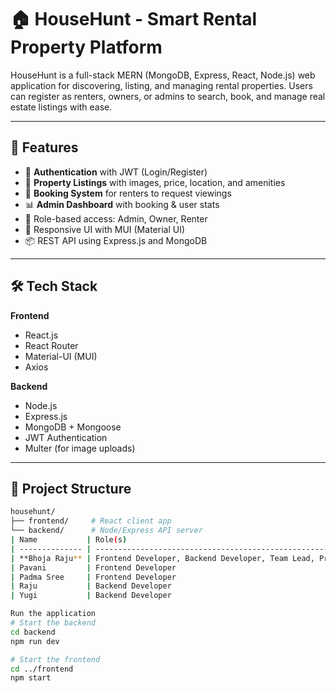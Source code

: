 # 🏠 HouseHunt - Smart Rental Property Platform

HouseHunt is a full-stack MERN (MongoDB, Express, React, Node.js) web application for discovering, listing, and managing rental properties. Users can register as renters, owners, or admins to search, book, and manage real estate listings with ease.

---

## 🚀 Features

- 🔐 **Authentication** with JWT (Login/Register)
- 🏡 **Property Listings** with images, price, location, and amenities
- 📆 **Booking System** for renters to request viewings
- 📊 **Admin Dashboard** with booking & user stats
- 👥 Role-based access: Admin, Owner, Renter
- 💬 Responsive UI with MUI (Material UI)
- 📦 REST API using Express.js and MongoDB

---

## 🛠️ Tech Stack

**Frontend**  
- React.js  
- React Router  
- Material-UI (MUI)  
- Axios  

**Backend**  
- Node.js  
- Express.js  
- MongoDB + Mongoose  
- JWT Authentication  
- Multer (for image uploads)

---

## 📂 Project Structure

```bash
househunt/
├── frontend/     # React client app
└── backend/      # Node/Express API server
| Name           | Role(s)                                                               |
| -------------- | --------------------------------------------------------------------- |
| **Bhoja Raju** | Frontend Developer, Backend Developer, Team Lead, Project Coordinator |
| Pavani         | Frontend Developer                                                    |
| Padma Sree     | Frontend Developer                                                    |
| Raju           | Backend Developer                                                     |
| Yugi           | Backend Developer                                                     |

Run the application
# Start the backend
cd backend
npm run dev

# Start the frontend
cd ../frontend
npm start
